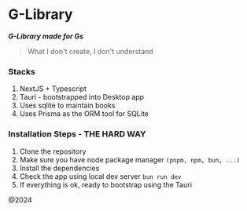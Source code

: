 # G-Library

***G-Library made for Gs*** 

> What I don't create, I don't understand

### Stacks

1. NextJS + Typescript
2. Tauri - bootstrapped into Desktop app
3. Uses sqlite to maintain books 
4. Uses Prisma as the ORM tool for SQLite

### Installation Steps - THE HARD WAY

1. Clone the repository
2. Make sure you have node package manager `(pnpm, npm, bun, ...)`
3. Install the dependencies
4. Check the app using local dev server `bun run dev`
5. If everything is ok, ready to bootstrap using the Tauri

@2024


